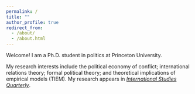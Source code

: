 ```yaml
---
permalink: /
title: ""
author_profile: true
redirect_from: 
  - /about/
  - /about.html
---
```


Welcome! I am a Ph.D. student in politics at Princeton University.

My research interests include the political economy of conflict; international relations theory; formal political theory; and theoretical implications of empirical models (TIEM).
My research appears in [_International Studies Quarterly_](https://doi.org/10.1093/isq/sqae023).
